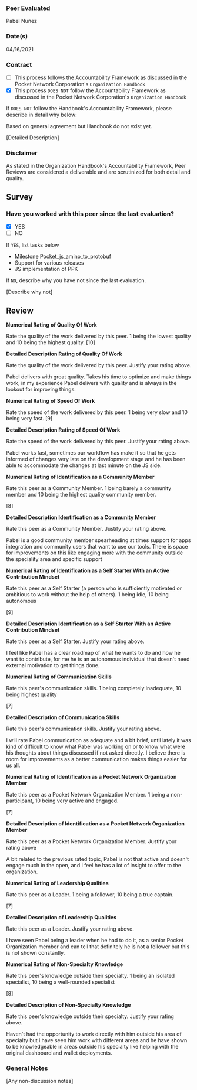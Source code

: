 ### Peer Evaluated
Pabel Nuñez
### Date(s)
04/16/2021
### Contract
- [ ] This process follows the Accountability Framework as discussed in the Pocket Network Corporation's `Organization Handbook`
- [X] This process `DOES NOT` follow the Accountability Framework as discussed in the Pocket Network Corporation's `Organization Handbook`

If `DOES NOT` follow the Handbook's Accountability Framework, please describe in detail why below:

Based on general agreement but Handbook do not exist yet.

[Detailed Description]
### Disclaimer
As stated in the Organization Handbook's Accountability Framework, Peer Reviews are considered a deliverable and are scrutinized for both detail and quality.
## Survey
### Have you worked with this peer since the last evaluation?
- [X] YES
- [ ] NO

If `YES`, list tasks below
- Milestone Pocket_js_amino_to_protobuf
- Support for various releases
- JS implementation of PPK


If `NO`, describe why you have not since the last evaluation.

[Describe why not]
## Review
**Numerical Rating of Quality Of Work**

Rate the quality of the work delivered by this peer. 1 being the lowest quality and 10 being the highest quality.
[10]

**Detailed Description Rating of Quality Of Work**

Rate the quality of the work delivered by this peer. Justify your rating above.

Pabel delivers with great quality. Takes his time to optimize and make things work,
in my experience Pabel delivers with quality and is always in the lookout for improving things.

**Numerical Rating of Speed Of Work**

Rate the speed of the work delivered by this peer. 1 being very slow and 10 being very fast.
[9]

**Detailed Description Rating of Speed Of Work**

Rate the speed of the work delivered by this peer. Justify your rating above.

Pabel works fast, sometimes our workflow has make it so that he gets informed of changes very late on the
development stage and he has been able to accommodate the changes at last minute on the JS side.

**Numerical Rating of Identification as a Community Member**

Rate this peer as a Community Member. 1 being barely a community member and 10 being the highest quality community member.

[8]

**Detailed Description Identification as a Community Member**

Rate this peer as a Community Member. Justify your rating above.

Pabel is a good community member spearheading at times support for apps integration and community users that want to use
our tools. There is space for improvements on this like engaging more with the community outside the speciality area and specific support

**Numerical Rating of Identification as a Self Starter With an Active Contribution Mindset**

Rate this peer as a Self Starter (a person who is sufficiently motivated or ambitious to work without the help of others).
1 being idle, 10 being autonomous

[9]

**Detailed Description Identification as a Self Starter With an Active Contribution Mindset**

Rate this peer as a Self Starter. Justify your rating above.

I feel like Pabel has a clear roadmap of what he wants to do and how he want to contribute, for me he is an
autonomous individual that doesn't need external motivation to get things done.

**Numerical Rating of Communication Skills**

Rate this peer's communication skills. 1 being completely inadequate, 10 being highest quality

[7]

**Detailed Description of Communication Skills**

Rate this peer's communication skills. Justify your rating above.

I will rate Pabel communication as adequate and a bit brief, until lately it was kind of difficult to
know what Pabel was working on or to know what were his thoughts about things discussed if not asked directly.
I believe there is room for improvements as a better communication makes things easier for us all.

**Numerical Rating of Identification as a Pocket Network Organization Member**

Rate this peer as a Pocket Network Organization Member. 1 being a non-participant, 10 being very active and engaged.

[7]

**Detailed Description of Identification as a Pocket Network Organization Member**

Rate this peer as a Pocket Network Organization Member. Justify your rating above

A bit related to the previous rated topic, Pabel is not that active and doesn't engage much in the open,
and i feel he has a lot of insight to offer to the organization.


**Numerical Rating of Leadership Qualities**

Rate this peer as a Leader. 1 being a follower, 10 being a true captain.

[7]

**Detailed Description of Leadership Qualities**

Rate this peer as a Leader. Justify your rating above.

I have seen Pabel being a leader when he had to do it, as a senior Pocket Organization member
and can tell that definitely he is not a follower but this is not shown constantly.

**Numerical Rating of Non-Specialty Knowledge**

Rate this peer's knowledge outside their specialty. 1 being an isolated specialist, 10 being a well-rounded specialist

[8]

**Detailed Description of Non-Specialty Knowledge**

Rate this peer's knowledge outside their specialty. Justify your rating above.

Haven't had the opportunity to work directly with him outside his area of specialty
but i have seen him work with different areas and he have shown to be knowledgeable in areas outside his specialty
like helping with the original dashboard and wallet deployments.


### General Notes
[Any non-discussion notes]
